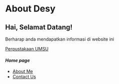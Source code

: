 <head> 
</head>
<body>
<h1>About Desy</h1>
<h2>Hai, Selamat Datang!</h2>
<p>Berharap anda mendapatkan informasi di website ini
</p>
<a href="https://umsu.ac.id/"/>Perpustakaan UMSU</a>
</body>
</html>

<h4><i>Home page </i></h4>
  <ul>
    <li>
       <a href="about.html">About Me</a>
    </li>
    <li>
       <a href="contact-us.html">Contact Us</a>
    </li>
  <ul>
